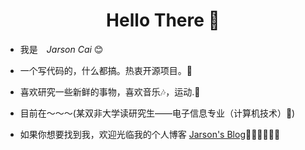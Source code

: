 <h1 align="center"> Hello There 👋 </h1>


* 我是　*Jarson Cai* :blush:
* 一个写代码的，什么都搞。热衷开源项目。🤔
* 喜欢研究一些新鲜的事物，喜欢音乐🎶，运动.📖

* 目前在～～～(某双非大学读研究生——电子信息专业（计算机技术）🤪)
  
* 如果你想要找到我，欢迎光临我的个人博客 [Jarson's Blog](https://caixiongjiang.github.io/)🎊🎊🎊🎊🎊🎊
